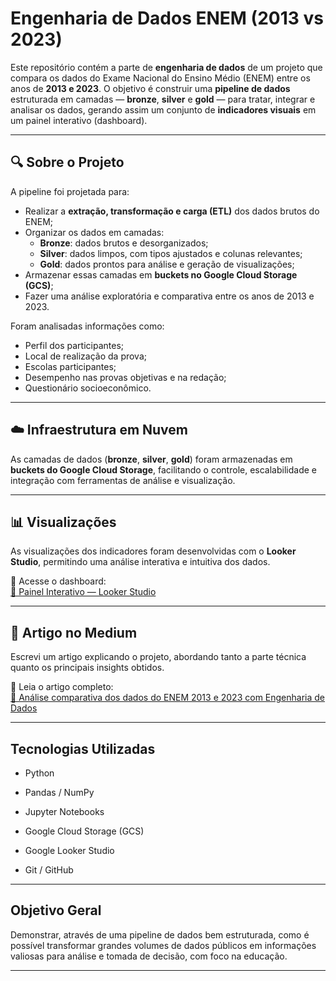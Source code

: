 # Engenharia de Dados ENEM (2013 vs 2023)

Este repositório contém a parte de **engenharia de dados** de um projeto que compara os dados do Exame Nacional do Ensino Médio (ENEM) entre os anos de **2013 e 2023**. O objetivo é construir uma **pipeline de dados** estruturada em camadas — **bronze**, **silver** e **gold** — para tratar, integrar e analisar os dados, gerando assim um conjunto de **indicadores visuais** em um painel interativo (dashboard).

---

## 🔍 Sobre o Projeto

A pipeline foi projetada para:

- Realizar a **extração, transformação e carga (ETL)** dos dados brutos do ENEM;
- Organizar os dados em camadas:
  - **Bronze**: dados brutos e desorganizados;
  - **Silver**: dados limpos, com tipos ajustados e colunas relevantes;
  - **Gold**: dados prontos para análise e geração de visualizações;
- Armazenar essas camadas em **buckets no Google Cloud Storage (GCS)**;
- Fazer uma análise exploratória e comparativa entre os anos de 2013 e 2023.

Foram analisadas informações como:

- Perfil dos participantes;
- Local de realização da prova;
- Escolas participantes;
- Desempenho nas provas objetivas e na redação;
- Questionário socioeconômico.

---

## ☁️ Infraestrutura em Nuvem

As camadas de dados (**bronze**, **silver**, **gold**) foram armazenadas em **buckets do Google Cloud Storage**, facilitando o controle, escalabilidade e integração com ferramentas de análise e visualização.

---

## 📊 Visualizações

As visualizações dos indicadores foram desenvolvidas com o **Looker Studio**, permitindo uma análise interativa e intuitiva dos dados.

📎 Acesse o dashboard:  
[🔗 Painel Interativo — Looker Studio](https://lookerstudio.google.com/reporting/dca243be-c6e6-487e-a032-f5ab5b456b76)

---

## 📝 Artigo no Medium

Escrevi um artigo explicando o projeto, abordando tanto a parte técnica quanto os principais insights obtidos.

📎 Leia o artigo completo:  
[🔗 Análise comparativa dos dados do ENEM 2013 e 2023 com Engenharia de Dados](https://medium.com/@gustgoncalves/an%C3%A1lise-comparativa-dos-dados-do-enem-2013-e-2023-com-engenharia-de-dados-78e5c6cb8388)

---

## Tecnologias Utilizadas

- Python

- Pandas / NumPy

- Jupyter Notebooks

- Google Cloud Storage (GCS)

- Google Looker Studio

- Git / GitHub

---

## Objetivo Geral

Demonstrar, através de uma pipeline de dados bem estruturada, como é possível transformar grandes volumes de dados públicos em informações valiosas para análise e tomada de decisão, com foco na educação.

---
